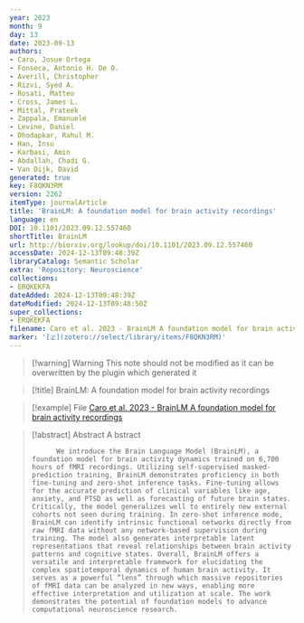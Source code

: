 ```yaml
---
year: 2023
month: 9
day: 13
date: 2023-09-13
authors:
- Caro, Josue Ortega
- Fonseca, Antonio H. De O.
- Averill, Christopher
- Rizvi, Syed A.
- Rosati, Matteo
- Cross, James L.
- Mittal, Prateek
- Zappala, Emanuele
- Levine, Daniel
- Dhodapkar, Rahul M.
- Han, Insu
- Karbasi, Amin
- Abdallah, Chadi G.
- Van Dijk, David
generated: true
key: F8QKN3RM
version: 2262
itemType: journalArticle
title: 'BrainLM: A foundation model for brain activity recordings'
language: en
DOI: 10.1101/2023.09.12.557460
shortTitle: BrainLM
url: http://biorxiv.org/lookup/doi/10.1101/2023.09.12.557460
accessDate: 2024-12-13T09:48:39Z
libraryCatalog: Semantic Scholar
extra: 'Repository: Neuroscience'
collections:
- ERQKEKFA
dateAdded: 2024-12-13T09:48:39Z
dateModified: 2024-12-13T09:48:50Z
super_collections:
- ERQKEKFA
filename: Caro et al. 2023 - BrainLM A foundation model for brain activity recordings
marker: '[🇿](zotero://select/library/items/F8QKN3RM)'
---
```



 > 
 > \[!warning\] Warning
 > This note should not be modified as it can be overwritten by the plugin which generated it

 > 
 > \[!title\] BrainLM: A foundation model for brain activity recordings

 > 
 > \[!example\] File
 > [Caro et al. 2023 - BrainLM A foundation model for brain activity recordings](Caro%20et%20al.%202023%20-%20BrainLM%20A%20foundation%20model%20for%20brain%20activity%20recordings.pdf)

 > 
 > \[!abstract\] Abstract
 > A
 > bstract
 > 
 > ````
 >       We introduce the Brain Language Model (BrainLM), a foundation model for brain activity dynamics trained on 6,700 hours of fMRI recordings. Utilizing self-supervised masked-prediction training, BrainLM demonstrates proficiency in both fine-tuning and zero-shot inference tasks. Fine-tuning allows for the accurate prediction of clinical variables like age, anxiety, and PTSD as well as forecasting of future brain states. Critically, the model generalizes well to entirely new external cohorts not seen during training. In zero-shot inference mode, BrainLM can identify intrinsic functional networks directly from raw fMRI data without any network-based supervision during training. The model also generates interpretable latent representations that reveal relationships between brain activity patterns and cognitive states. Overall, BrainLM offers a versatile and interpretable framework for elucidating the complex spatiotemporal dynamics of human brain activity. It serves as a powerful “lens” through which massive repositories of fMRI data can be analyzed in new ways, enabling more effective interpretation and utilization at scale. The work demonstrates the potential of foundation models to advance computational neuroscience research.
 > ````
